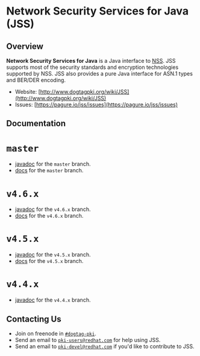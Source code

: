 Network Security Services for Java (JSS)
========================================

Overview
--------

**Network Security Services for Java** is a Java interface to [NSS](https://developer.mozilla.org/en-US/docs/Mozilla/Projects/NSS).
JSS supports most of the security standards and encryption technologies supported by NSS.
JSS also provides a pure Java interface for ASN.1 types and BER/DER encoding.

* Website: [http://www.dogtagpki.org/wiki/JSS](http://www.dogtagpki.org/wiki/JSS)
* Issues: [https://pagure.io/jss/issues](https://pagure.io/jss/issues)

Documentation
-------------

`master`
========

* [javadoc](master/javadocs/index.html) for the `master` branch.
* [docs](master/docs/index.html) for the `master` branch.

`v4.6.x`
========

* [javadoc](v4.6.x/javadocs/index.html) for the `v4.6.x` branch.
* [docs](v4.6.x/docs/index.html) for the `v4.6.x` branch.

`v4.5.x`
========

* [javadoc](v4.5.x/javadocs/index.html) for the `v4.5.x` branch.
* [docs](v4.5.x/docs/index.html) for the `v4.5.x` branch.

`v4.4.x`
========

* [javadoc](v4.4.x/javadocs/index.html) for the `v4.4.x` branch.

Contacting Us
-------------

* Join on freenode in [`#dogtag-pki`](https://webchat.freenode.net/?channels=%23dogtag-pki).
* Send an email to [`pki-users@redhat.com`](mailto:pki-users@redhat.com) for help using JSS.
* Send an email to [`pki-devel@redhat.com`](mailto:pki-devel@redhat.com) if you'd like to contribute to JSS.
